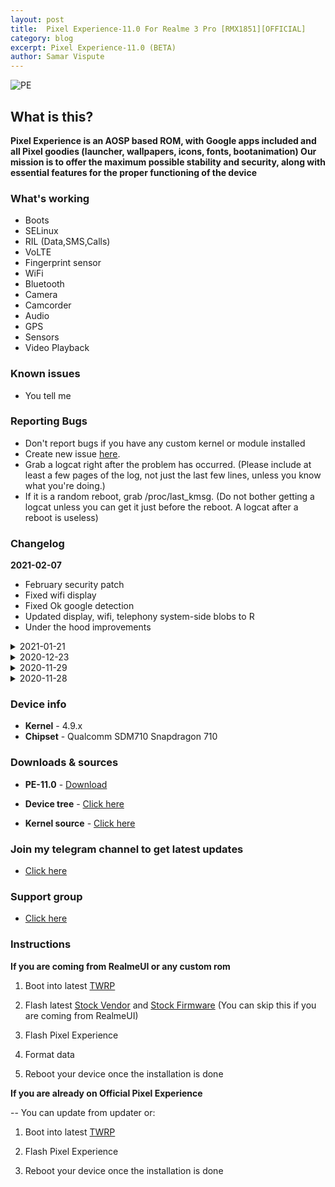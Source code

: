 ```yaml
---
layout: post
title:  Pixel Experience-11.0 For Realme 3 Pro [RMX1851][OFFICIAL]
category: blog
excerpt: Pixel Experience-11.0 (BETA)
author: Samar Vispute
---
```


![PE](https://img.xda-cdn.com/MOzKgPvLPaWB_b4AbFukRos8nB8=/https%3A%2F%2Fi.imgur.com%2FGtwTyCR.png)

## What is this?
**Pixel Experience is an AOSP based ROM, with Google apps included and all Pixel goodies (launcher, wallpapers, icons, fonts, bootanimation)
Our mission is to offer the maximum possible stability and security, along with essential features for the proper functioning of the device**

### What's working
* Boots
* SELinux
* RIL (Data,SMS,Calls)
* VoLTE
* Fingerprint sensor
* WiFi
* Bluetooth
* Camera
* Camcorder
* Audio
* GPS
* Sensors
* Video Playback

### Known issues
* You tell me

### Reporting Bugs
* Don't report bugs if you have any custom kernel or module installed
* Create new issue [here](https://github.com/SamarV-121/android_device_realme_RMX1851/issues).
* Grab a logcat right after the problem has occurred. (Please include at least a few pages of the log, not just the last few lines, unless you know what you're doing.)
* If it is a random reboot, grab /proc/last_kmsg. (Do not bother getting a logcat unless you can get it just before the reboot. A logcat after a reboot is useless)

### Changelog
**2021-02-07**
* February security patch
* Fixed wifi display
* Fixed Ok google detection
* Updated display, wifi, telephony system-side blobs to R
* Under the hood improvements

<details>
<summary>2021-01-21</summary>
<p><ul>
<li>Jan security patch</li>
<li>PE source upstream</li>
<li>Added power hal based on google's implementation for pixel phones (Improves performance and battery backup)</li>
<li>Fixed double tap to wake toggle in settings</li>
<li>Fixed camera in telegram, microsoft teams, discord</li>
</ul></p>
</details>

<details>
<summary>2020-12-23</summary>
<p><ul>
<li>December security patch</li>
</ul></p>
</details>

<details>
<summary>2020-11-29</summary>
<p><ul>
<li>Fixed camera</li>
<li>Enforced SELinux</li>
<li>Fixed USB preference in notification panel</li>
<li>Fixed APNs are not being set automatically</li>
<li>Minor improvements</li>
</ul></p>
</details>

<details>
<summary>2020-11-28</summary>
<p><ul>
<li>Initial release</li>
</ul></p>
</details>

### Device info
* **Kernel** - 4.9.x
* **Chipset** - Qualcomm SDM710 Snapdragon 710

### Downloads & sources
* **PE-11.0** - [Download](https://download.pixelexperience.org/RMX1851)

* **Device tree** -  [Click here](https://github.com/PixelExperience-Devices/device_realme_RMX1851)
* **Kernel source** - [Click here](https://github.com/PixelExperience-Devices/kernel_realme_sdm710)

### Join my telegram channel to get latest updates
* [Click here](https://t.me/SamarV121_projects)

### Support group
* [Click here](https://t.me/rm3pro)

### Instructions
**If you are coming from RealmeUI or any custom rom**

1) Boot into latest [TWRP](https://dl.twrp.me/RMX1851)

2) Flash latest [Stock Vendor](https://drive.google.com/open?id=1zDlaUUMkQScZq9aYCgwnMQXjCj_-tkqf) and [Stock Firmware](https://drive.google.com/open?id=1CJaR4L7L0aykj5lBICxk6dsnUG3Dj7lc) (You can skip this if you are coming from RealmeUI)

3) Flash Pixel Experience

4) Format data

5) Reboot your device once the installation is done

**If you are already on Official Pixel Experience**

-- You can update from updater or:

1) Boot into latest [TWRP](https://dl.twrp.me/RMX1851)

2) Flash Pixel Experience

3) Reboot your device once the installation is done
